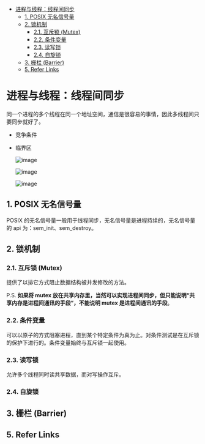 - [进程与线程：线程间同步](#进程与线程线程间同步)
  - [1. POSIX 无名信号量](#1-posix-无名信号量)
  - [2. 锁机制](#2-锁机制)
    - [2.1. 互斥锁 (Mutex)](#21-互斥锁-mutex)
    - [2.2. 条件变量](#22-条件变量)
    - [2.3. 读写锁](#23-读写锁)
    - [2.4. 自旋锁](#24-自旋锁)
  - [3. 栅栏 (Barrier)](#3-栅栏-barrier)
  - [5. Refer Links](#5-refer-links)

# 进程与线程：线程间同步

同一个进程的多个线程在同一个地址空间，通信是很容易的事情，因此多线程间只要同步就好了。

- 竞争条件

- 临界区

  

  ![image](http://img.cdn.firejq.com/jpg/2018/7/13/6368e050a281db2072fc613c3e09e046.jpg)

  ![image](http://img.cdn.firejq.com/jpg/2018/7/13/456fd391a22be00559e33d206945000e.jpg)
  
  ![image](http://img.cdn.firejq.com/jpg/2018/7/13/1dc2659fbd13efb3cec8760dce1608bb.jpg)

## 1. POSIX 无名信号量

POSIX 的无名信号量一般用于线程同步，无名信号量是进程持续的，无名信号量的 api 为：sem_init、sem_destroy。

## 2. 锁机制

### 2.1. 互斥锁 (Mutex)

提供了以排它方式阻止数据结构被并发修改的方法。

P.S. **如果将 mutex 放在共享内存里，当然可以实现进程间同步，但只能说明“共享内存是进程间通讯的手段”，不能说明 mutex 是进程间通讯的手段**。

### 2.2. 条件变量

可以以原子的方式阻塞进程，直到某个特定条件为真为止。对条件测试是在互斥锁的保护下进行的。条件变量始终与互斥锁一起使用。

### 2.3. 读写锁

允许多个线程同时读共享数据，而对写操作互斥。

### 2.4. 自旋锁

## 3. 栅栏 (Barrier)

## 5. Refer Links
